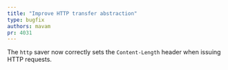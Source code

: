 ```yaml
---
title: "Improve HTTP transfer abstraction"
type: bugfix
authors: mavam
pr: 4031
---
```


The `http` saver now correctly sets the `Content-Length` header when issuing
HTTP requests.
